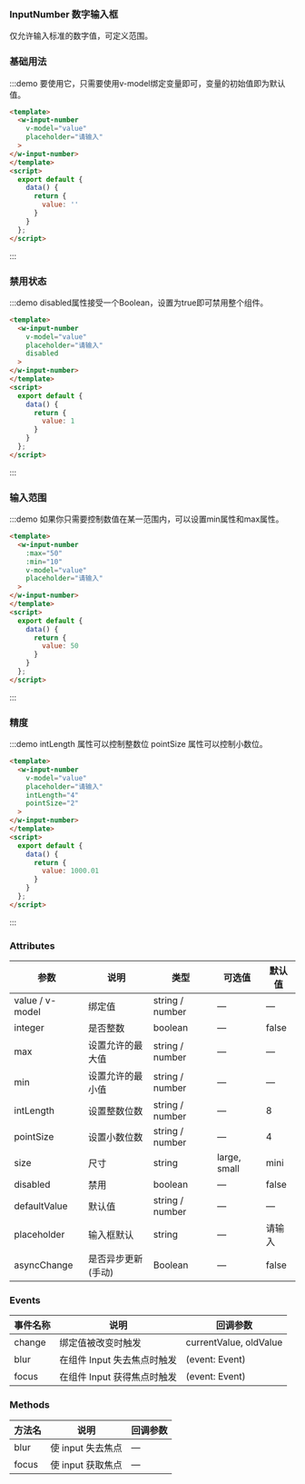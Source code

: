 ### InputNumber 数字输入框
仅允许输入标准的数字值，可定义范围。


### 基础用法

:::demo 要使用它，只需要使用v-model绑定变量即可，变量的初始值即为默认值。

```html
<template>
  <w-input-number
	v-model="value"
	placeholder="请输入"
  >
</w-input-number>
</template>
<script>
  export default {
    data() {
      return {
        value: ''
      }
    }
  };
</script>
```
:::

### 禁用状态

:::demo disabled属性接受一个Boolean，设置为true即可禁用整个组件。

```html
<template>
  <w-input-number
	v-model="value"
	placeholder="请输入"
	disabled
  >
</w-input-number>
</template>
<script>
  export default {
    data() {
      return {
        value: 1
      }
    }
  };
</script>
```
:::

### 输入范围

:::demo 如果你只需要控制数值在某一范围内，可以设置min属性和max属性。

```html
<template>
  <w-input-number 
    :max="50"
    :min="10"
	v-model="value"
	placeholder="请输入"
  >
</w-input-number>
</template>
<script>
  export default {
    data() {
      return {
        value: 50
      }
    }
  };
</script>
```
:::

### 精度

:::demo intLength 属性可以控制整数位 pointSize 属性可以控制小数位。

```html
<template>
  <w-input-number
	v-model="value"
	placeholder="请输入"
    intLength="4"
    pointSize="2"
  >
</w-input-number>
</template>
<script>
  export default {
    data() {
      return {
        value: 1000.01
      }
    }
  };
</script>
```
:::

### Attributes
| 参数      | 说明    | 类型      | 可选值       | 默认值   |
|---------- |-------- |---------- |-------------  |-------- |
| value / v-model | 绑定值   | string / number  | — | — |
| integer | 是否整数  | boolean | — | false |
| max | 设置允许的最大值  | string / number  | — | — |
| min | 设置允许的最小值 | string / number  | — | — |
| intLength | 设置整数位数 | string / number  | — | 8 |
| pointSize | 设置小数位数 | string / number  | — | 4 |
| size  | 尺寸  | string  | 	large, small | mini |
| disabled | 禁用   | boolean | — | false |
| defaultValue | 默认值 | string / number  | — | — |
| placeholder | 输入框默认 | 	string  | — | 请输入 |
| asyncChange | 是否异步更新(手动) | Boolean  | — | false |

### Events
| 事件名称 | 说明 | 回调参数 |
|---------|--------|---------|
| change | 绑定值被改变时触发 | currentValue, oldValue |
| blur | 在组件 Input 失去焦点时触发 | (event: Event) |
| focus | 在组件 Input 获得焦点时触发 | (event: Event) |

### Methods
| 方法名 | 说明 | 回调参数 |
|---------|--------|---------|
| blur | 使 input 失去焦点  | — |
| focus | 使 input 获取焦点  | — |
